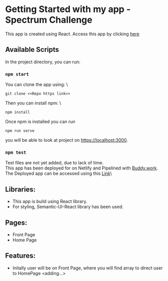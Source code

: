 # Getting Started with my app - Spectrum Challenge

This app is created using React. Access this app by clicking [here](https://wizardly-morse-eaf334.netlify.app)

## Available Scripts

In the project directory, you can run:

### `npm start`

You can clone the app using: \

```
git clone <<Repo https link>>
```

Then you can install npm: \

```
npm install
```

Once npm is installed you can run

```
npm run serve
```

you will be able to look at project on [https://localhost:3000](https://localhost:3000).

### `npm test`

Test files are not yet added, due to lack of time.\
This app has been deployed for on Netlify and Pipelined with [Buddy.work](https://buddy.works/).\
The Deployed app can be accessed using this [Link](https://wizardly-morse-eaf334.netlify.app)\

## Libraries:

- This app is build using React library.
- For styling, Semantic-UI-React library has been used.

## Pages:

- Front Page
- Home Page

## Features:

- Initally user will be on Front Page, where you will find array to direct user to HomePage
  <adding...>
